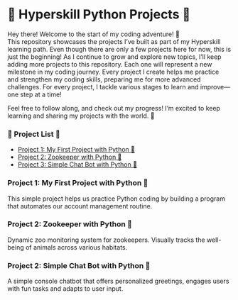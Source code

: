 # 🌱 Hyperskill Python Projects 🌱

Hey there! Welcome to the start of my coding adventure! 👋  
This repository showcases the projects I’ve built as part of my Hyperskill learning path.
Even though there are only a few projects here for now, this is just the beginning! As I continue to grow and explore new topics, I’ll keep adding more projects to this repository. Each one will represent a new milestone in my coding journey.
Every project I create helps me practice and strengthen my coding skills, preparing me for more advanced challenges. For every project, I tackle various stages to learn and improve—one step at a time!  

Feel free to follow along, and check out my progress! I’m excited to keep learning and sharing my projects with the world. 🚀

### 📂 Project List 📂
- [Project 1: My First Project with Python 🐍](https://github.com/AnaNikki/Hyperskill-projects/tree/main/My%20First%20Project%20with%20Python)
- [Project 2: Zookeeper with Python 🦁](https://github.com/AnaNikki/Hyperskill-projects/tree/main/Zookeeper%20with%20Python)
- [Project 3: Simple Chat Bot with Python 🤖](https://github.com/AnaNikki/Hyperskill-projects/tree/main/Simple%20Chat%20Bot%20with%20Python)

### Project 1: My First Project with Python 🐍
This simple project helps us practice Python coding by building a program that automates our account management routine.

### Project 2: Zookeeper with Python 🦁
Dynamic zoo monitoring system for zookeepers. Visually tracks the well-being of animals across various habitats.

### Project 2: Simple Chat Bot with Python 🤖
A simple console chatbot that offers personalized greetings, engages users with fun tasks and adapts to user input.

